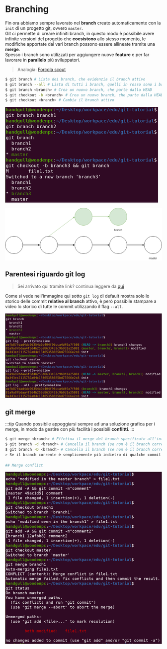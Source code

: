 # Branching
Fin ora abbiamo sempre lavorato nel **branch** creato automaticamente con la `init` di un progetto git, ovvero `master`.<br>
Git ci permette di creare infiniti branch, in questo modo è possibile avere infinite versioni del progetto che **coesistono** allo stesso momento, le modifiche apportate dai vari branch possono essere allineate tramite una **merge**.<br>
Spesso i branch sono utilizzati per aggiungere nuove **feature** e per far lavorare in **parallelo** più sviluppatori.
> Analogia: [Forcola scout](https://it.scoutwiki.org/Forcola])
```sh
$ git branch # Lista dei branch, che evidenzia il branch attivo
$ git branch --all # Lista di tutti i branch, quelli in rosso sono i branch remoti
$ git branch <branch> # Crea un nuovo branch, che parte dalla HEAD
$ git checkout -b <branch> # Crea un nuovo branch, che parte dalla HEAD e cambia il branch attivo in quello appena creato
$ git checkout <branch> # Cambia il branch attivo
```

![git-screenshot-06](../assets/git-screenshot-06.png)

![git-diagrams-03](../assets/git-diagrams-03.png)

## Parentesi riguardo git log

> Sei arrivato qui tramite link? continua leggere da [qui](../backtracking#branching)

Come si vede nell'immagine qui sotto `git log` di default mostra solo lo storico delle commit **relative al branch** attivo, è però possibile stampare a video lo storico di tutte le commit utilizzando il flag `--all`.

![git-screenshot-07](../assets/git-screenshot-07.png)

## git merge
:::tip
Quando possibile appoggiarsi sempre ad una soluzione grafica per i merge, in modo da gestire con più facilità i possibili **conflitti**.
:::
```sh
$ git merge <branch> # Effettua il merge del branch specificato all'interno del branch corrente
$ git branch -d <branch> # Cancella il branch (se non è il branch corrente) SE E SOLO SE quel branch è già stato mergiato
$ git branch -D <branch> # Cancella il branch (se non è il branch corrente) in ogni caso
> Se il branch corrente è semplicemente più indietro di qualche commit il risultato della merge sarà un **fast forward**

## Merge conflict
```

![git-screenshot-08](../assets/git-screenshot-08.png)